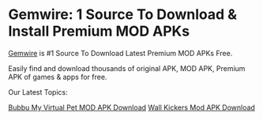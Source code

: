 # Gemwire: 1 Source To Download & Install Premium MOD APKs


[Gemwire](https://gemwire.gg) is #1 Source To Download Latest Premium MOD APKs Free.

Easily find and download thousands of original APK, MOD APK, Premium APK of games & apps for free. 

Our Latest Topics:

[Bubbu My Virtual Pet MOD APK Download](https://gemwire.gg/en/bubbu-my-virtual-pet-cat-mod-apk/)
[Wall Kickers Mod APK Download](https://gemwire.gg/en/wall-kickers-mod-apk/)
